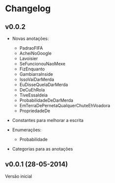 # Changelog

## v0.0.2
 
- Novas anotações:

    - PadraoFIFA
    - AcheiNoGoogle
    - Lavoisier
    - SeFuncionouNaoMexe
    - FizEnquanto
    - GambiarraInside
    - IssoVaiDarMerda
    - EuDisseQueIaDarMerda
    - DeCuEhRola
    - TiveEssaIdeia
    - ProbabilidadeDeDarMerda
    - EmTerraDePernetaQualquerChuteEhVoadora
    - PropriedadeDe
  
- Constantes para melhorar a escrita

- Enumerações:

    - Probabilidade

- Categorias para as anotações

## v0.0.1 (28-05-2014)

Versão inicial